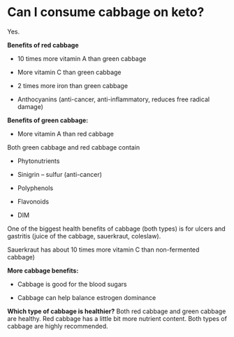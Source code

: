 # Can I consume cabbage on keto?

Yes.

**Benefits of red cabbage**

- 10 times more vitamin A than green cabbage

- More vitamin C than green cabbage

- 2 times more iron than green cabbage

- Anthocyanins (anti-cancer, anti-inflammatory, reduces free radical damage)

**Benefits of green cabbage:**

- More vitamin A than red cabbage

Both green cabbage and red cabbage contain

- Phytonutrients

- Sinigrin – sulfur (anti-cancer)

- Polyphenols

- Flavonoids

- DIM

One of the biggest health benefits of cabbage (both types) is for ulcers and gastritis (juice of the cabbage, sauerkraut, coleslaw).

Sauerkraut has about 10 times more vitamin C than non-fermented cabbage)

**More cabbage benefits:**

- Cabbage is good for the blood sugars

- Cabbage can help balance estrogen dominance

**Which type of cabbage is healthier?** Both red cabbage and green cabbage are healthy. Red cabbage has a little bit more nutrient content. Both types of cabbage are highly recommended.